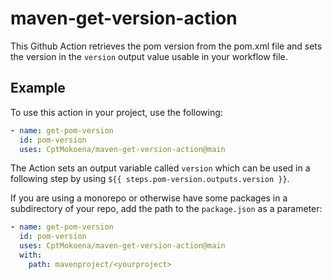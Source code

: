 # maven-get-version-action
This Github Action retrieves the pom version from the pom.xml file and sets the version in the `version` output value usable in your workflow file.

## Example

To use this action in your project, use the following:

```yaml
- name: get-pom-version
  id: pom-version
  uses: CptMokoena/maven-get-version-action@main
```

The Action sets an output variable called `version` which can be used in a following step by using `${{ steps.pom-version.outputs.version }}`.

If you are using a monorepo or otherwise have some packages in a subdirectory of your repo, add the path to the `package.json` as a parameter:

```yaml
- name: get-pom-version
  id: pom-version
  uses: CptMokoena/maven-get-version-action@main
  with:
    path: mavenproject/<yourproject>
```

